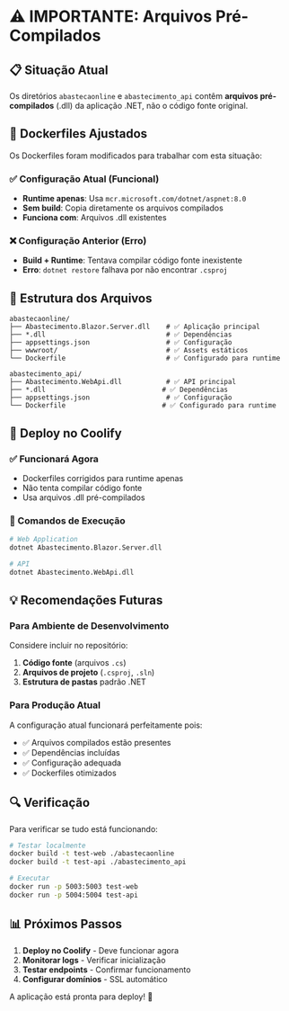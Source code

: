# ⚠️ IMPORTANTE: Arquivos Pré-Compilados

## 📋 Situação Atual

Os diretórios `abastecaonline` e `abastecimento_api` contêm **arquivos pré-compilados** (.dll) da aplicação .NET, não o código fonte original.

## 🐳 Dockerfiles Ajustados

Os Dockerfiles foram modificados para trabalhar com esta situação:

### ✅ Configuração Atual (Funcional)
- **Runtime apenas**: Usa `mcr.microsoft.com/dotnet/aspnet:8.0`
- **Sem build**: Copia diretamente os arquivos compilados
- **Funciona com**: Arquivos .dll existentes

### ❌ Configuração Anterior (Erro)
- **Build + Runtime**: Tentava compilar código fonte inexistente
- **Erro**: `dotnet restore` falhava por não encontrar `.csproj`

## 🔧 Estrutura dos Arquivos

```
abastecaonline/
├── Abastecimento.Blazor.Server.dll    # ✅ Aplicação principal
├── *.dll                              # ✅ Dependências
├── appsettings.json                   # ✅ Configuração
├── wwwroot/                           # ✅ Assets estáticos
└── Dockerfile                         # ✅ Configurado para runtime

abastecimento_api/
├── Abastecimento.WebApi.dll           # ✅ API principal
├── *.dll                             # ✅ Dependências
├── appsettings.json                   # ✅ Configuração
└── Dockerfile                        # ✅ Configurado para runtime
```

## 🚀 Deploy no Coolify

### ✅ Funcionará Agora
- Dockerfiles corrigidos para runtime apenas
- Não tenta compilar código fonte
- Usa arquivos .dll pré-compilados

### 📝 Comandos de Execução
```bash
# Web Application
dotnet Abastecimento.Blazor.Server.dll

# API
dotnet Abastecimento.WebApi.dll
```

## 💡 Recomendações Futuras

### Para Ambiente de Desenvolvimento
Considere incluir no repositório:
1. **Código fonte** (arquivos `.cs`)
2. **Arquivos de projeto** (`.csproj`, `.sln`)
3. **Estrutura de pastas** padrão .NET

### Para Produção Atual
A configuração atual funcionará perfeitamente pois:
- ✅ Arquivos compilados estão presentes
- ✅ Dependências incluídas
- ✅ Configuração adequada
- ✅ Dockerfiles otimizados

## 🔍 Verificação

Para verificar se tudo está funcionando:

```bash
# Testar localmente
docker build -t test-web ./abastecaonline
docker build -t test-api ./abastecimento_api

# Executar
docker run -p 5003:5003 test-web
docker run -p 5004:5004 test-api
```

## 📊 Próximos Passos

1. **Deploy no Coolify** - Deve funcionar agora
2. **Monitorar logs** - Verificar inicialização
3. **Testar endpoints** - Confirmar funcionamento
4. **Configurar domínios** - SSL automático

A aplicação está pronta para deploy! 🎉
